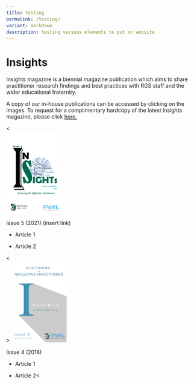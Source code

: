 ```yaml
---
title: Testing
permalink: /testing/
variant: markdown
description: testing various elements to put on website
---
```

<h1>Insights</h1><p>Insights magazine is a biennial magazine publication which aims to share practitioner research findings and best practices with RGS staff and the wider educational fraternity.</p><p>A copy of our in-house publications can be accessed by clicking on the images. To request for a complimentary hardcopy of the latest Insights magazine, please click <a href="https://docs.google.com/forms/d/e/1FAIpQLSfDl4vV7llMZwQXm0aOMw9flvkLZJOhtk3rGtmEIKUAgGVOFQ/viewf" rel="noopener noreferrer nofollow" target="_blank">here.</a></p>
&lt;<div class="isomer-image-wrapper"><img height="auto" width="30%" alt="" src="/images/Insights/2021%20insight.png"></div>
<p>Issue 5 (2021) (insert link)</p><ul data-tight="true" class="tight"><li><p>Article 1</p></li><li><p>Article 2</p></li></ul><p></p>
&lt;<div class="isomer-image-wrapper">&gt;<img height="auto" width="30%" alt="" src="/images/Insights/2018%20insights.png"></div><p>Issue 4 (2018)</p><ul data-tight="true" class="tight"><li>	<p>Article 1</p></li><li><p>Article 2&lt;</p></li></ul>